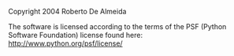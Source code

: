 Copyright 2004 Roberto De Almeida

The software is licensed according to the terms of the PSF (Python Software Foundation) license found here: http://www.python.org/psf/license/